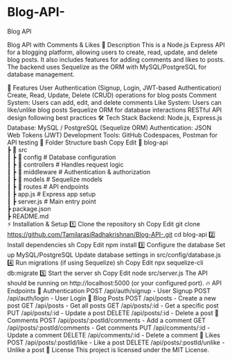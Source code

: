 # Blog-API-
Blog API 

Blog API with Comments & Likes
📌 Description
This is a Node.js Express API for a blogging platform, allowing users to create, read, update, and delete blog posts. It also includes features for adding comments and likes to posts. The backend uses Sequelize as the ORM with MySQL/PostgreSQL for database management.

🚀 Features
User Authentication (Signup, Login, JWT-based Authentication)
Create, Read, Update, Delete (CRUD) operations for blog posts
Comment System: Users can add, edit, and delete comments
Like System: Users can like/unlike blog posts
Sequelize ORM for database interactions
RESTful API design following best practices
🛠️ Tech Stack
Backend: Node.js, Express.js
Database: MySQL / PostgreSQL (Sequelize ORM)
Authentication: JSON Web Tokens (JWT)
Development Tools: GitHub Codespaces, Postman for API testing
📂 Folder Structure
bash
Copy
Edit
📁 blog-api  
 ┣ 📂 src  
 ┃ ┣ 📂 config       # Database configuration  
 ┃ ┣ 📂 controllers  # Handles request logic  
 ┃ ┣ 📂 middleware   # Authentication & authorization  
 ┃ ┣ 📂 models       # Sequelize models  
 ┃ ┣ 📂 routes       # API endpoints  
 ┃ ┣ app.js          # Express app setup  
 ┃ ┣ server.js       # Main entry point  
 ┣ package.json  
 ┣ README.md  
⚡ Installation & Setup
1️⃣ Clone the repository
sh
Copy
Edit
git clone https://github.com/TamilarasiRadhakrishnan/Blog-API-.git
cd blog-api
2️⃣ Install dependencies
sh
Copy
Edit
npm install
3️⃣ Configure the database
Set up MySQL/PostgreSQL
Update database settings in src/config/database.js
4️⃣ Run migrations (if using Sequelize)
sh
Copy
Edit
npx sequelize-cli db:migrate
5️⃣ Start the server
sh
Copy
Edit
node src/server.js
The API should be running on http://localhost:5000 (or your configured port).
🔥 API Endpoints
📌 Authentication
POST /api/auth/signup - User Signup
POST /api/auth/login - User Login
📌 Blog Posts
POST /api/posts - Create a new post
GET /api/posts - Get all posts
GET /api/posts/:id - Get a specific post
PUT /api/posts/:id - Update a post
DELETE /api/posts/:id - Delete a post
📌 Comments
POST /api/posts/:postId/comments - Add a comment
GET /api/posts/:postId/comments - Get comments
PUT /api/comments/:id - Update a comment
DELETE /api/comments/:id - Delete a comment
📌 Likes
POST /api/posts/:postId/like - Like a post
DELETE /api/posts/:postId/unlike - Unlike a post
📝 License
This project is licensed under the MIT License.


